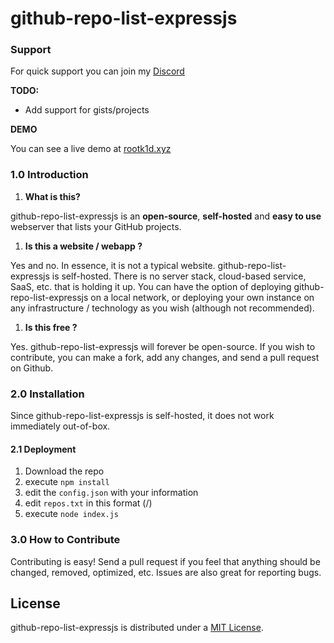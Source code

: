 # github-repo-list-expressjs

### Support

For quick support you can join my [Discord](https://discord.gg/QQaWvMkFbs)

**TODO:**

* Add support for gists/projects

**DEMO**

You can see a live demo at [rootk1d.xyz](https://rootk1d.xyz/projects)

### 1.0 Introduction

1. **What is this?**

github-repo-list-expressjs is an **open-source**, **self-hosted** and **easy to use** webserver that lists your GitHub projects.

1. **Is this a website / webapp ?**

Yes and no. In essence, it is not a typical website. github-repo-list-expressjs is self-hosted. There is no server stack, cloud-based service, SaaS, etc. that is holding it up. You can have the option of deploying github-repo-list-expressjs on a local network, or deploying your own instance on any infrastructure / technology as you wish \(although not recommended\).

1. **Is this free ?**

Yes. github-repo-list-expressjs will forever be open-source. If you wish to contribute, you can make a fork, add any changes, and send a pull request on Github.

### 2.0 Installation

Since github-repo-list-expressjs is self-hosted, it does not work immediately out-of-box.

#### 2.1 Deployment

1. Download the repo
2. execute ```npm install```
3. edit the ```config.json``` with your information
4. edit ```repos.txt``` in this format (<author>/<reponame>)
5. execute ```node index.js```


### 3.0 How to Contribute

Contributing is easy! Send a pull request if you feel that anything should be changed, removed, optimized, etc. Issues are also great for reporting bugs.

## License

github-repo-list-expressjs is distributed under a [MIT License](https://choosealicense.com/licenses/mit/).
